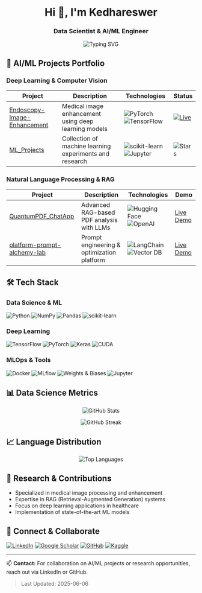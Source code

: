 <h1 align="center">Hi 👋, I'm Kedhareswer</h1>
<h3 align="center">Data Scientist & AI/ML Engineer</h3>

<p align="center">
  <img src="https://readme-typing-svg.herokuapp.com?font=Fira+Code&duration=3000&pause=1000&center=true&vCenter=true&width=435&lines=Data+Scientist;Machine+Learning+Engineer;Deep+Learning+Specialist;AI+Researcher" alt="Typing SVG" />
</p>

## 🧠 AI/ML Projects Portfolio

### Deep Learning & Computer Vision
| Project | Description | Technologies | Status |
|---------|-------------|--------------|---------|
| [Endoscopy-Image-Enhancement](https://github.com/Kedhareswer/Endoscopy-Image-Enhancement) | Medical image enhancement using deep learning models | ![PyTorch](https://img.shields.io/badge/PyTorch-EE4C2C?style=flat&logo=pytorch&logoColor=white) ![TensorFlow](https://img.shields.io/badge/TensorFlow-FF6F00?style=flat&logo=tensorflow&logoColor=white) | [![Live](https://img.shields.io/badge/Live-00C853?style=flat&logo=vercel&logoColor=white)](https://endoscopy-image-enhancement.onrender.com) |
| [ML_Projects](https://github.com/Kedhareswer/ML_Projects) | Collection of machine learning experiments and research | ![scikit-learn](https://img.shields.io/badge/scikit--learn-F7931E?style=flat&logo=scikit-learn&logoColor=white) ![Jupyter](https://img.shields.io/badge/Jupyter-F37626?style=flat&logo=jupyter&logoColor=white) | ![Stars](https://img.shields.io/github/stars/Kedhareswer/ML_Projects) |

### Natural Language Processing & RAG
| Project | Description | Technologies | Demo |
|---------|-------------|--------------|------|
| [QuantumPDF_ChatApp](https://github.com/Kedhareswer/QuantumPDF_ChatApp) | Advanced RAG-based PDF analysis with LLMs | ![Hugging Face](https://img.shields.io/badge/Hugging_Face-FFD21E?style=flat&logo=huggingface&logoColor=black) ![OpenAI](https://img.shields.io/badge/OpenAI-412991?style=flat&logo=openai&logoColor=white) | [Live Demo](https://v0-rag-pdf-chatbot-eight.vercel.app) |
| [platform-prompt-alchemy-lab](https://github.com/Kedhareswer/platform-prompt-alchemy-lab) | Prompt engineering & optimization platform | ![LangChain](https://img.shields.io/badge/LangChain-3178C6?style=flat) ![Vector DB](https://img.shields.io/badge/Vector_DB-000000?style=flat) | [Live Demo](https://prompt-enhancer-hazel.vercel.app) |

## 🛠️ Tech Stack

### Data Science & ML
![Python](https://img.shields.io/badge/Python-3776AB?style=for-the-badge&logo=python&logoColor=white)
![NumPy](https://img.shields.io/badge/NumPy-013243?style=for-the-badge&logo=numpy&logoColor=white)
![Pandas](https://img.shields.io/badge/Pandas-150458?style=for-the-badge&logo=pandas&logoColor=white)
![scikit-learn](https://img.shields.io/badge/scikit--learn-F7931E?style=for-the-badge&logo=scikit-learn&logoColor=white)

### Deep Learning
![TensorFlow](https://img.shields.io/badge/TensorFlow-FF6F00?style=for-the-badge&logo=tensorflow&logoColor=white)
![PyTorch](https://img.shields.io/badge/PyTorch-EE4C2C?style=for-the-badge&logo=pytorch&logoColor=white)
![Keras](https://img.shields.io/badge/Keras-D00000?style=for-the-badge&logo=keras&logoColor=white)
![CUDA](https://img.shields.io/badge/CUDA-76B900?style=for-the-badge&logo=nvidia&logoColor=white)

### MLOps & Tools
![Docker](https://img.shields.io/badge/Docker-2496ED?style=for-the-badge&logo=docker&logoColor=white)
![MLflow](https://img.shields.io/badge/MLflow-0194E2?style=for-the-badge&logo=mlflow&logoColor=white)
![Weights & Biases](https://img.shields.io/badge/Weights_&_Biases-FFBE00?style=for-the-badge&logo=weightsandbiases&logoColor=black)
![Jupyter](https://img.shields.io/badge/Jupyter-F37626?style=for-the-badge&logo=jupyter&logoColor=white)

## 📊 Data Science Metrics

<p align="center">
  <img src="https://github-readme-stats.vercel.app/api?username=Kedhareswer&show_icons=true&theme=tokyonight&hide_border=true" alt="GitHub Stats" />
</p>

<p align="center">
  <img src="https://github-readme-streak-stats.herokuapp.com/?user=Kedhareswer&theme=tokyonight&hide_border=true" alt="GitHub Streak" />
</p>

## 📈 Language Distribution

<p align="center">
  <img src="https://github-readme-stats.vercel.app/api/top-langs/?username=Kedhareswer&layout=compact&theme=tokyonight&hide_border=true&langs_count=8" alt="Top Languages" />
</p>

## 🔬 Research & Contributions
- Specialized in medical image processing and enhancement
- Expertise in RAG (Retrieval-Augmented Generation) systems
- Focus on deep learning applications in healthcare
- Implementation of state-of-the-art ML models

## 🤝 Connect & Collaborate
[![LinkedIn](https://img.shields.io/badge/LinkedIn-0077B5?style=for-the-badge&logo=linkedin&logoColor=white)](https://linkedin.com/in/YOUR_LINKEDIN)
[![Google Scholar](https://img.shields.io/badge/Google_Scholar-4285F4?style=for-the-badge&logo=google-scholar&logoColor=white)](YOUR_SCHOLAR_LINK)
[![GitHub](https://img.shields.io/badge/GitHub-100000?style=for-the-badge&logo=github&logoColor=white)](https://github.com/Kedhareswer)
[![Kaggle](https://img.shields.io/badge/Kaggle-20BEFF?style=for-the-badge&logo=kaggle&logoColor=white)](YOUR_KAGGLE_LINK)

---
📫 **Contact:** For collaboration on AI/ML projects or research opportunities, reach out via LinkedIn or GitHub.

> Last Updated: 2025-06-06
